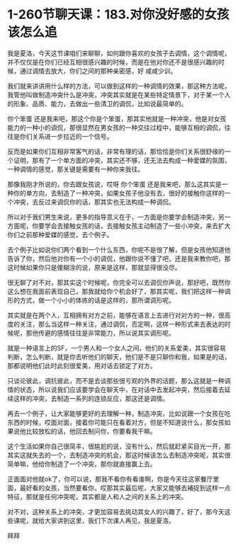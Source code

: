 # 1-260节聊天课：183.对你没好感的女孩该怎么追

我是夏洛，今天这节课咱们来聊聊，如何跟你喜欢的女孩子去调情，这个调情呢，并不仅仅是在你们已经互相很感兴趣的时候，而是在他对你还不是很感兴趣的时候，通过调情去放大，你们之间的那种亲密感，好 咸咸少训。

我们就来讲讲用什么样的方法，可以做到这样的一种调情的效果，那这种方法呢，我管他叫做制造冲突什么是冲突，冲突其实就是在某些特定情景下，对于某一个人的形象、品质、能力，去做出一些清卫的调侃，比如说最简单的。

你个笨蛋 还是我来吧，那这个你是个笨蛋，那其实他就是一种冲突，他是对女孩能力的一种小的调侃，那很显然在男女孩的一种交往过程中，能够互相的调侃，往往是你们关系进一步拉近的一个信号。

反而是如果你们互相非常客气的话，非常有理的话，那恰恰是你们关系很舒缘的一个证明，那有了一个单方面的冲突，其实还不够，还无法去构成一种爱媒的氛围，一种调情的感觉，那关键是需要有一种你来我往。

那像我刚才所说的，你去跟女孩说，哎呀 你个笨蛋 还是我来吧，那么这其实是一种你的单方向，去制造了一种冲突，如果女孩子他没有去，很好的接触你这样的一个冲突，去反过来调侃你的话，那其实也无法构成一种调侃。

所以对于我们男生来说，更多的指导意义在于，一方面是你要学会制造冲突，另一方面呢，你要学会去接触女孩的话，去接触女孩主动制造了一些小冲突，来去扩大你们之前那种爱媒的感觉，去个例子。

去个例子比如说你们两个看到一个什么东西，你呢不是很了解，但是女孩他知道他告诉了你，然后他对你有一个小的调侃，他跟你说不懂了吧，还是我来教你吧，那这时候如果你只是傻糊涂的说，原来是这样，那就显得很没尽。

很无聊了对不对，那其实这个时候呢，你完全可以去调侃你声说，那好吧，既然你这么想在我面前表现自己，那我就给你个机会好了，那其实呢，我们把这样一种调形的方式，做一个小小的体练的话是这样的，那所谓调形呢。

其实就是在两个人，互相拥有对方之前，能够在语言上去进行对对方的一种，很高度的关注，那么当这样一种关注，通过调侃，否定啊，这样一种形式来去表达的时候呢，那他传避的感情往往是非常能力，所以说其实调形呢。

就是一种语言上的SF，一个男人和一个女人之间，他们的关系爱美，其实很容易判断，怎么判断，就是你去听他们的聊天，他们是不是只聊你和我，如果是的话，那都说明他们此时此刻很爱美，用对话去锁定了对方。

只谈论彼此，调抗彼此，而不是去谈那些很亏观的外界的话题，那么这就是一种调情的状态，所以说我们应该要学会在聊天中，在对话中去发起冲突，然后接着去延续这样的冲突，去制造一系列的连锁反应，那这还是调情。

再去一个例子，让大家能够更好的去理解一种，制造冲突，比如说跟一个女孩在吃东西的时候，哎面对面，接着你可能只在看着对方，但是不知道说什么，那女孩如果说他比较放松的话，他回去制问你，你要看我干嘛。

这个生活如果你自己很简丰，很尴尬的说，没有什么，然后就赶紧买目光一开，那其实这就失去的一个，去制造冲突的机会，那这时候该怎么去制造冲突呢，其实很简单嘛，他给你制造了一个冲突，那你就直接赢上去。

正面面对他就ok了，你可以说，那我不看你有看谁啊，你是今天往这家餐厅里面，最好看的女孩，当然要看你，哎那其实最后呢，大家又能够去補捉到这样一点特征，那就是任何冲突呢，其实都是人和人之间的关系上的冲突。

对不对，这种关系上的冲突，才更加容易去挑动其女人的兴趣了，好了，那今天这些课呢，就给大家讲到这里，我们下次课人再见，我是夏洛。

拜拜